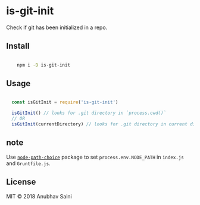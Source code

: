 # is-git-init

Check if git has been initialized in a repo.

## Install

```bash

    npm i -D is-git-init

```

## Usage

```javascript

  const isGitInit = require('is-git-init')

  isGitInit() // looks for .git directory in `process.cwd()`
  // OR
  isGitInit(currentDirectory) // looks for .git directory in current directory

```

## note

Use [`node-path-choice`](https://github.com/gitfaf/node-path-choice) package to set `process.env.NODE_PATH` in `index.js` and `Gruntfile.js`.

## License

MIT &copy; 2018 Anubhav Saini
